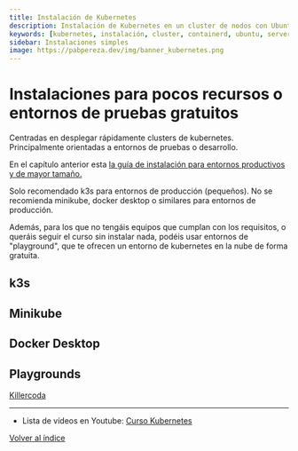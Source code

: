 ```yaml
---
title: Instalación de Kubernetes
description: Instalación de Kubernetes en un cluster de nodos con Ubuntu Server 22.04 24.04 20.04 Containerd o docker. 
keywords: [kubernetes, instalación, cluster, containerd, ubuntu, server, 22 04, 24.04, 20.04]
sidebar: Instalaciones simples
image: https://pabpereza.dev/img/banner_kubernetes.png
---
```


# Instalaciones para pocos recursos o entornos de pruebas gratuitos
Centradas en desplegar rápidamente clusters de kubernetes. Principalmente orientadas a entornos de pruebas o desarrollo.

En el capítulo anterior esta [la guía de instalación para entornos productivos y de mayor tamaño.](./103.Instalacion.md)

Solo recomendado k3s para entornos de producción (pequeños). No se recomienda minikube, docker desktop o similares para entornos de producción.

Además, para los que no tengáis equipos que cumplan con los requisitos, o queráis seguir el curso sin instalar nada, podéis usar entornos de "playground", que te ofrecen un entorno de kubernetes en la nube de forma gratuita.

## k3s


## Minikube


## Docker Desktop


## Playgrounds

[Killercoda](https://killercoda.com/playgrounds)



---
* Lista de vídeos en Youtube: [Curso Kubernetes](https://www.youtube.com/playlist?list=PLQhxXeq1oc2k9MFcKxqXy5GV4yy7wqSma)

[Volver al índice](README.md#índice)